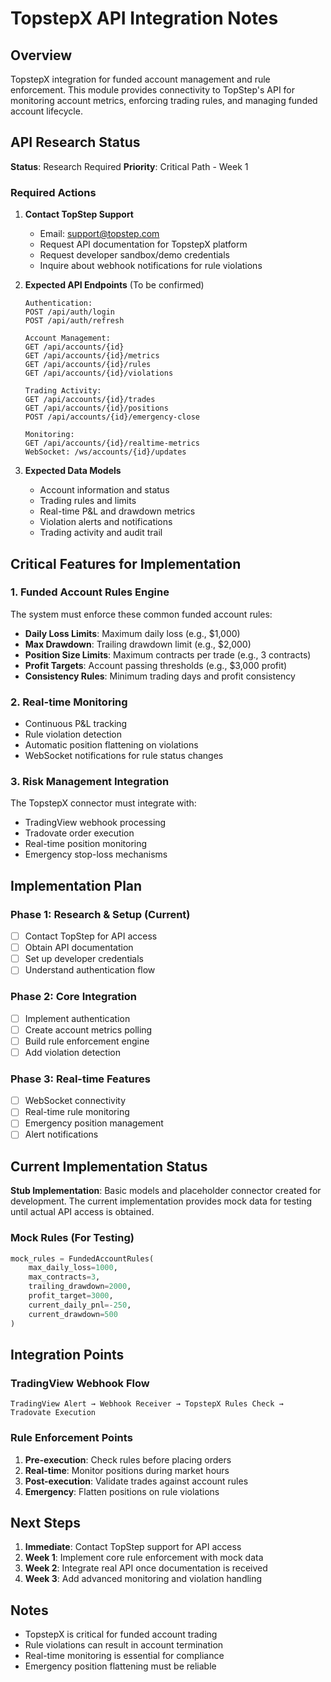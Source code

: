 # TopstepX API Integration Notes

## Overview

TopstepX integration for funded account management and rule enforcement.
This module provides connectivity to TopStep's API for monitoring account
metrics, enforcing trading rules, and managing funded account lifecycle.

## API Research Status

**Status**: Research Required
**Priority**: Critical Path - Week 1

### Required Actions

1. **Contact TopStep Support**
   - Email: support@topstep.com
   - Request API documentation for TopstepX platform
   - Request developer sandbox/demo credentials
   - Inquire about webhook notifications for rule violations

2. **Expected API Endpoints** (To be confirmed)
   ```
   Authentication:
   POST /api/auth/login
   POST /api/auth/refresh
   
   Account Management:
   GET /api/accounts/{id}
   GET /api/accounts/{id}/metrics
   GET /api/accounts/{id}/rules
   GET /api/accounts/{id}/violations
   
   Trading Activity:
   GET /api/accounts/{id}/trades
   GET /api/accounts/{id}/positions
   POST /api/accounts/{id}/emergency-close
   
   Monitoring:
   GET /api/accounts/{id}/realtime-metrics
   WebSocket: /ws/accounts/{id}/updates
   ```

3. **Expected Data Models**
   - Account information and status
   - Trading rules and limits
   - Real-time P&L and drawdown metrics
   - Violation alerts and notifications
   - Trading activity and audit trail

## Critical Features for Implementation

### 1. Funded Account Rules Engine

The system must enforce these common funded account rules:

- **Daily Loss Limits**: Maximum daily loss (e.g., $1,000)
- **Max Drawdown**: Trailing drawdown limit (e.g., $2,000)
- **Position Size Limits**: Maximum contracts per trade (e.g., 3 contracts)
- **Profit Targets**: Account passing thresholds (e.g., $3,000 profit)
- **Consistency Rules**: Minimum trading days and profit consistency

### 2. Real-time Monitoring

- Continuous P&L tracking
- Rule violation detection
- Automatic position flattening on violations
- WebSocket notifications for rule status changes

### 3. Risk Management Integration

The TopstepX connector must integrate with:
- TradingView webhook processing
- Tradovate order execution
- Real-time position monitoring
- Emergency stop-loss mechanisms

## Implementation Plan

### Phase 1: Research & Setup (Current)
- [ ] Contact TopStep for API access
- [ ] Obtain API documentation
- [ ] Set up developer credentials
- [ ] Understand authentication flow

### Phase 2: Core Integration
- [ ] Implement authentication
- [ ] Create account metrics polling
- [ ] Build rule enforcement engine
- [ ] Add violation detection

### Phase 3: Real-time Features
- [ ] WebSocket connectivity
- [ ] Real-time rule monitoring
- [ ] Emergency position management
- [ ] Alert notifications

## Current Implementation Status

**Stub Implementation**: Basic models and placeholder connector created for development.
The current implementation provides mock data for testing until actual API access is obtained.

### Mock Rules (For Testing)
```python
mock_rules = FundedAccountRules(
    max_daily_loss=1000,
    max_contracts=3, 
    trailing_drawdown=2000,
    profit_target=3000,
    current_daily_pnl=-250,
    current_drawdown=500
)
```

## Integration Points

### TradingView Webhook Flow
```
TradingView Alert → Webhook Receiver → TopstepX Rules Check → Tradovate Execution
```

### Rule Enforcement Points
1. **Pre-execution**: Check rules before placing orders
2. **Real-time**: Monitor positions during market hours
3. **Post-execution**: Validate trades against account rules
4. **Emergency**: Flatten positions on rule violations

## Next Steps

1. **Immediate**: Contact TopStep support for API access
2. **Week 1**: Implement core rule enforcement with mock data
3. **Week 2**: Integrate real API once documentation is received
4. **Week 3**: Add advanced monitoring and violation handling

## Notes

- TopstepX is critical for funded account trading
- Rule violations can result in account termination
- Real-time monitoring is essential for compliance
- Emergency position flattening must be reliable